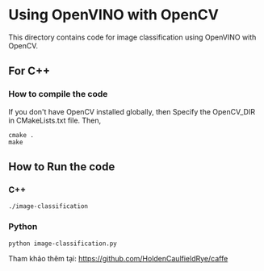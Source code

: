 # Using OpenVINO with OpenCV

This directory contains code for image classification using OpenVINO with OpenCV.

## For C++

### How to compile the code

If you don't have OpenCV installed globally, then Specify the OpenCV_DIR in CMakeLists.txt file. Then,

```
cmake .
make
```
## How to Run the code

### C++

`./image-classification`

### Python

`python image-classification.py`

Tham khảo thêm tại: https://github.com/HoldenCaulfieldRye/caffe
